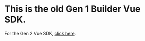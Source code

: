 # This is the old Gen 1 Builder Vue SDK.

For the Gen 2 Vue SDK, [click here](https://github.com/BuilderIO/builder/blob/main/packages/sdks/output/vue/).
